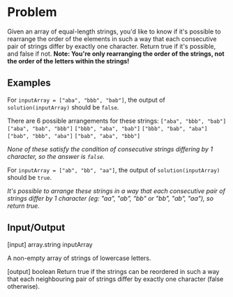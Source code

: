 # Problem

Given an array of equal-length strings, you'd like to know if it's possible to rearrange the order of the elements in such a way that each consecutive pair of strings differ by exactly one character. Return true if it's possible, and false if not.
**Note: You're only rearranging the order of the strings, not the order of the letters within the strings!**

## Examples

For `inputArray = ["aba", "bbb", "bab"]`, the output of
`solution(inputArray)`  should be `false`.

There are 6 possible arrangements for these strings:
`["aba", "bbb", "bab"]`
`["aba", "bab", "bbb"]`
`["bbb", "aba", "bab"]`
`["bbb", "bab", "aba"]`
`["bab", "bbb", "aba"]`
`["bab", "aba", "bbb"]`

*None of these satisfy the condition of consecutive strings differing by 1 character, so the answer is `false`.*

For `inputArray = ["ab", "bb", "aa"]`, the output of
`solution(inputArray)`  should be `true`.

*It's possible to arrange these strings in a way that each consecutive pair of strings differ by 1 character (eg: "aa", "ab", "bb" or "bb", "ab", "aa"), so return true.*

## Input/Output
[input] array.string inputArray

A non-empty array of strings of lowercase letters.

[output] boolean
Return true if the strings can be reordered in such a way that each neighbouring pair of strings differ by exactly one character (false otherwise).
